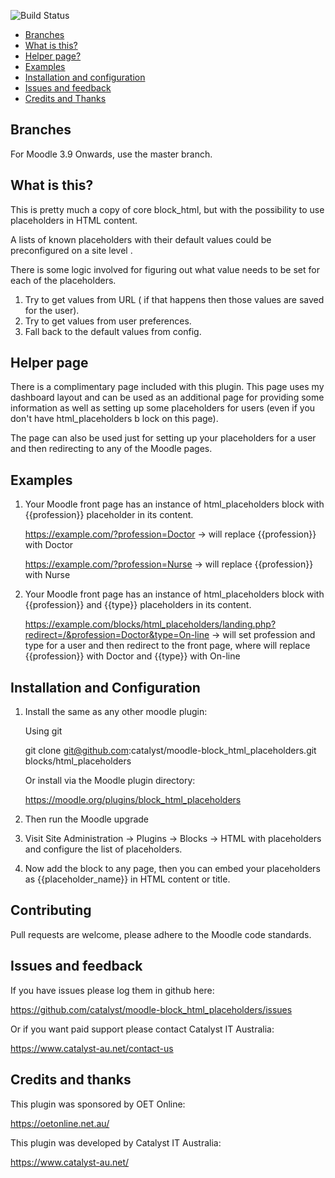 ![Build Status](https://github.com/catalyst/moodle-block_html_placeholders/actions/workflows/39-master.yml/badge.svg?branch=MOODLE_39_STABLE)

* [Branches](#branches)
* [What is this?](#what-is-this)
* [Helper page?](#helper-page)
* [Examples](#examples)  
* [Installation and configuration](#installation-and-configuration)
* [Issues and feedback](#issues-and-feedback)
* [Credits and Thanks](#credits-and-thanks)

Branches
--------

For Moodle 3.9 Onwards, use the master branch.


What is this?
-------------
    
This is pretty much a copy of core block_html, but with the possibility to use placeholders in HTML content.  

A lists of known placeholders with their default values could be preconfigured on a site level .

There is some logic involved for figuring out what value needs to be set for each of the placeholders.

1. Try to get values from URL ( if that happens then those values are saved for the user).
2. Try to get values from user preferences.
3. Fall back to the default values from config.


Helper page
-------------

There is a complimentary page included with this plugin. This page uses my dashboard layout and can be used as an 
additional page for providing some information as well as setting up some placeholders for users 
(even if you don't have html_placeholders b lock on this page).
 
The page can also be used just for setting up your placeholders for a user and then redirecting to any of the Moodle pages.  


Examples
-------------
1. Your Moodle front page has an instance of html_placeholders block with {{profession}} placeholder in its content.
   
   https://example.com/?profession=Doctor -> will replace {{profession}} with Doctor 
   
   https://example.com/?profession=Nurse  -> will replace {{profession}} with Nurse

2. Your Moodle front page has an instance of html_placeholders block with {{profession}} and {{type}} placeholders in 
   its content. 
   
   https://example.com/blocks/html_placeholders/landing.php?redirect=/&profession=Doctor&type=On-line -> will set  profession and type for a user and then redirect to the front page, where will replace {{profession}} with Doctor and  {{type}} with On-line


Installation and Configuration
------------------------------

1. Install the same as any other moodle plugin:

    Using git

     git clone git@github.com:catalyst/moodle-block_html_placeholders.git blocks/html_placeholders

    Or install via the Moodle plugin directory:

     https://moodle.org/plugins/block_html_placeholders

2. Then run the Moodle upgrade

4. Visit Site Administration -> Plugins -> Blocks -> HTML with placeholders and configure the list of placeholders.

3. Now add the block to any page, then you can embed your placeholders as {{placeholder_name}} in HTML content or title. 


Contributing
------------

Pull requests are welcome, please adhere to the Moodle code standards.

Issues and feedback
-------------------

If you have issues please log them in github here:

https://github.com/catalyst/moodle-block_html_placeholders/issues

Or if you want paid support please contact Catalyst IT Australia:

https://www.catalyst-au.net/contact-us


Credits and thanks
------------------

This plugin was sponsored by OET Online:

https://oetonline.net.au/


This plugin was developed by Catalyst IT Australia:

https://www.catalyst-au.net/

